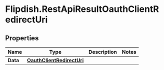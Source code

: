 # Flipdish.RestApiResultOauthClientRedirectUri

## Properties

Name | Type | Description | Notes
------------ | ------------- | ------------- | -------------
**Data** | [**OauthClientRedirectUri**](OauthClientRedirectUri.md) |  | 


